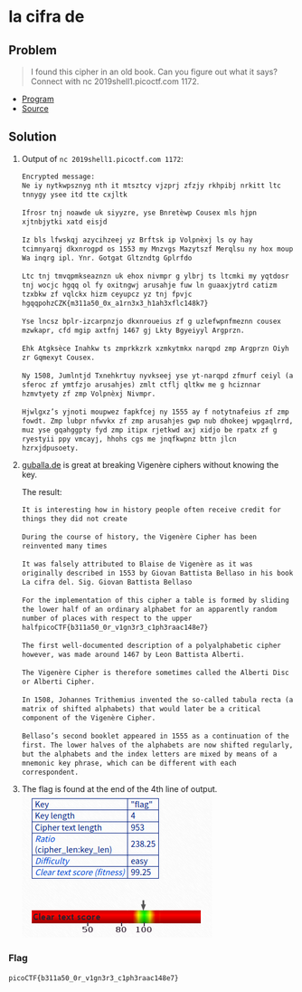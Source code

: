 # la cifra de

## Problem

> I found this cipher in an old book. Can you figure out what it says? Connect with nc 2019shell1.picoctf.com 1172.

* [Program](./vuln)
* [Source](./vuln.c)

## Solution

1. Output of `nc 2019shell1.picoctf.com 1172`:

    ```
    Encrypted message:
    Ne iy nytkwpsznyg nth it mtsztcy vjzprj zfzjy rkhpibj nrkitt ltc tnnygy ysee itd tte cxjltk

    Ifrosr tnj noawde uk siyyzre, yse Bnretèwp Cousex mls hjpn xjtnbjytki xatd eisjd

    Iz bls lfwskqj azycihzeej yz Brftsk ip Volpnèxj ls oy hay tcimnyarqj dkxnrogpd os 1553 my Mnzvgs Mazytszf Merqlsu ny hox moup Wa inqrg ipl. Ynr. Gotgat Gltzndtg Gplrfdo 

    Ltc tnj tmvqpmkseaznzn uk ehox nivmpr g ylbrj ts ltcmki my yqtdosr tnj wocjc hgqq ol fy oxitngwj arusahje fuw ln guaaxjytrd catizm tzxbkw zf vqlckx hizm ceyupcz yz tnj fpvjc hgqqpohzCZK{m311a50_0x_a1rn3x3_h1ah3xflc148k7}

    Yse lncsz bplr-izcarpnzjo dkxnroueius zf g uzlefwpnfmeznn cousex mzwkapr, cfd mgip axtfnj 1467 gj Lkty Bgyeiyyl Argprzn.

    Ehk Atgksèce Inahkw ts zmprkkzrk xzmkytmkx narqpd zmp Argprzn Oiyh zr Gqmexyt Cousex.

    Ny 1508, Jumlntjd Txnehkrtuy nyvkseej yse yt-narqpd zfmurf ceiyl (a sferoc zf ymtfzjo arusahjes) zmlt ctflj qltkw me g hciznnar hzmvtyety zf zmp Volpnèxj Nivmpr.

    Hjwlgxz’s yjnoti moupwez fapkfcej ny 1555 ay f notytnafeius zf zmp fowdt. Zmp lubpr nfwvkx zf zmp arusahjes gwp nub dhokeej wpgaqlrrd, muz yse gqahggpty fyd zmp itipx rjetkwd axj xidjo be rpatx zf g ryestyii ppy vmcayj, hhohs cgs me jnqfkwpnz bttn jlcn hzrxjdpusoety.
    ```

2. [guballa.de](https://www.guballa.de/vigenere-solver) is great at breaking Vigenère ciphers without knowing the key.

    The result:

    ```
    It is interesting how in history people often receive credit for things they did not create

    During the course of history, the Vigenère Cipher has been reinvented many times

    It was falsely attributed to Blaise de Vigenère as it was originally described in 1553 by Giovan Battista Bellaso in his book La cifra del. Sig. Giovan Battista Bellaso

    For the implementation of this cipher a table is formed by sliding the lower half of an ordinary alphabet for an apparently random number of places with respect to the upper halfpicoCTF{b311a50_0r_v1gn3r3_c1ph3raac148e7}

    The first well-documented description of a polyalphabetic cipher however, was made around 1467 by Leon Battista Alberti.

    The Vigenère Cipher is therefore sometimes called the Alberti Disc or Alberti Cipher.

    In 1508, Johannes Trithemius invented the so-called tabula recta (a matrix of shifted alphabets) that would later be a critical component of the Vigenère Cipher.

    Bellaso’s second booklet appeared in 1555 as a continuation of the first. The lower halves of the alphabets are now shifted regularly, but the alphabets and the index letters are mixed by means of a mnemonic key phrase, which can be different with each correspondent.
    ```

3. The flag is found at the end of the 4th line of output. ![Stats about the bruteforcing process](stats.png)

### Flag

`picoCTF{b311a50_0r_v1gn3r3_c1ph3raac148e7}`
